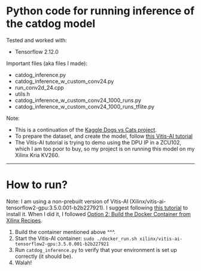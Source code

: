 # Python code for running inference of the catdog model

Tested and worked with:
- Tensorflow 2.12.0

Important files (aka files I made):
- catdog_inference.py
- catdog_inference_w_custom_conv24.py
- run_conv2d_24.cpp
- utils.h
- catdog_inference_w_custom_conv24_1000_runs.py
- catdog_inference_w_custom_conv24_1000_runs_tflite.py

Note:
- This is a continuation of the [Kaggle Dogs vs Cats project](https://www.kaggle.com/c/dogs-vs-cats/data).
- To prepare the dataset, and create the model, follow [this Vitis-AI tutorial](https://github.com/Xilinx/Vitis-AI-Tutorials/blob/1.4/Design_Tutorials/08-tf2_flow/README.md)
- The Vitis-AI tutorial is trying to demo using the DPU IP in a ZCU102, which I am too poor to buy, so my project is on running this model on my Xilinx Kria KV260.

***
# How to run?
Note: I am using a non-prebuilt version of Vitis-AI (Xilinx/vitis-ai-tensorflow2-gpu:3.5.0.001-b2b227921). I suggest following [this tutorial](https://xilinx.github.io/Vitis-AI/3.5/html/docs/install/install.html) to install it. When I did it, I followed [Option 2: Build the Docker Container from Xilinx Recipes](https://xilinx.github.io/Vitis-AI/3.5/html/docs/install/install.html#option-2-build-the-docker-container-from-xilinx-recipes).
1. Build the container mentioned above ^^^.
2. Start the Vitis-AI container: `sudo ./docker_run.sh xilinx/vitis-ai-tensorflow2-gpu:3.5.0.001-b2b227921`
3. Run `catdog_inference.py` to verify that your environment is set up correctly (it should be).
4. Walah!

